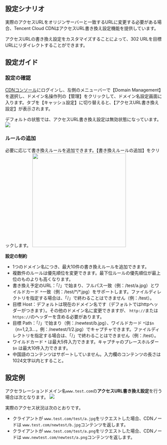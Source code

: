 ## 設定シナリオ

実際のアクセスURLをオリジンサーバーと一致するURLに変更する必要がある場合、Tencent Cloud CDNはアクセスURL書き換え設定機能を提供しています。

アクセスURLの書き換え設定をカスタマイズすることによって、302 URLを目標URLにリダイレクトすることができます。

## 設定ガイド

### 設定の確認

[CDNコンソール](https://console.cloud.tencent.com/cdn)にログインし、左側のメニューバーで【Domain Management】を選択し、ドメイン名操作列の【管理】をクリックして、ドメイン名設定画面に入ります。タブを【キャッシュ設定】に切り替えると、【アクセスURL書き換え設定】が表示されます。

デフォルトの状態では、アクセスURL書き換え設定は無効状態になっています。
![](https://main.qcloudimg.com/raw/01f93aaa70c523ae0bb1ab5debae8558.png)


### ルールの追加

必要に応じて書き換えルールを追加できます。【書き換えルールの追加】をクリックします。
<img src="https://main.qcloudimg.com/raw/97ea8713395f3af8654c39be97f124d3.png"  style="height:300px"></img>

**設定の制約**
+ 1つのドメイン名につき、最大10件の書き換えルールを追加できます。
+ 複数件のルールは優先順位を変更できます。最下位ルールの優先順位が最上位のものよりも高くなります。
+ 書き換え予定のURL：「/」で始まり、フルパス一致（例：/test/a.jpg）とワイルドカード `*`一致（例：/test/\*/\*.jpg）をサポートします。ファイルディレクトリを指定する場合は、「/」で終わることはできません（例：/test）。
+ 目標 Host：デフォルトは現在のドメイン名です（デフォルトではhttpヘッダーがつきます）。その他のドメイン名に変更できますが、 `http://`または `https://`のヘッダーを含める必要があります。
+ 目標 Path：「/」で始まり（例：/newtest/b.jpg）、ワイルドカード `*`は`$n`（n=1,2,3...，例：/newtest/$1/$2.jpg）でキャプチャできます。ファイルディレクトリを指定する場合は、「/」で終わることはできません（例：/test）。
+ ワイルドカード `*` は最大5件入力できます。キャプチャのプレースホルダー `$n` は最大10件入力できます。
+ 中国語のコンテンツはサポートしていません。入力欄のコンテンツの長さは1024文字以内とすること。




## 設定例

アクセラレーションドメイン名`www.test.com`の**アクセスURL書き換え設定**を行う場合は次となります。
![](https://main.qcloudimg.com/raw/214b034e578d5eaac0a63cacd49f1e2d.png)

実際のアクセス状況は次のとおりです。

+ クライアントが `www.test.com/test/a.jpg`をリクエストした場合、CDNノードは `www.test.com/newtest/b.jpg`コンテンツを返します。
+ クライアントが `www.test.com/test/a.png`をリクエストした場合、CDNノードは `www.newtest.com/newtest/a.png`コンテンツを返します。



